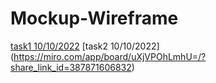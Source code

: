 # Mockup-Wireframe
[task1 10/10/2022](https://miro.com/app/board/uXjVPPXZ2G0=/?share_link_id=102174762923)
[task2 10/10/2022] (https://miro.com/app/board/uXjVPOhLmhU=/?share_link_id=387871606832)
